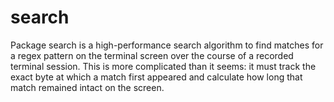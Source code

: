 # search

Package search is a high-performance search algorithm to find matches for a regex pattern on the terminal screen over the course of a recorded terminal session. This is more complicated than it seems: it must track the exact byte at which a match first appeared and calculate how long that match remained intact on the screen.
